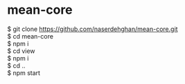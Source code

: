 # mean-core
$ git clone https://github.com/naserdehghan/mean-core.git <br>
$ cd mean-core <br>
$ npm i <br>
$ cd view <br>
$ npm i <br>
$ cd .. <br>
$ npm start <br>
